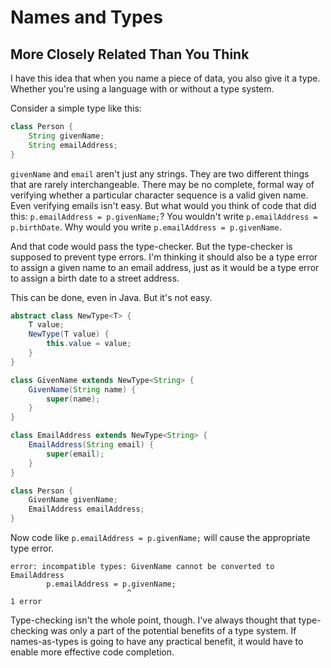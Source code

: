 # Names and Types

## More Closely Related Than You Think

I have this idea that when you name a piece of data, you also give it a type. Whether you're using a language with or without a type system.

Consider a simple type like this:

```java
class Person {
    String givenName;
    String emailAddress;
}
```

`givenName` and `email` aren't just any strings. They are two different things that are rarely interchangeable. There may be no complete, formal way of verifying whether a particular character sequence is a valid given name. Even verifying emails isn't easy. But what would you think of code that did this: `p.emailAddress = p.givenName;`? You wouldn't write `p.emailAddress = p.birthDate`. Why would you write `p.emailAddress = p.givenName`.

And that code would pass the type-checker. But the type-checker is supposed to prevent type errors. I'm thinking it should also be a type error to assign a given name to an email address, just as it would be a type error to assign a birth date to a street address.

This can be done, even in Java. But it's not easy.

```java
abstract class NewType<T> {
    T value;
    NewType(T value) {
        this.value = value;
    }
}

class GivenName extends NewType<String> {
    GivenName(String name) {
        super(name);
    }
}

class EmailAddress extends NewType<String> {
    EmailAddress(String email) {
        super(email);
    }
}

class Person {
    GivenName givenName;
    EmailAddress emailAddress;
}
```

Now code like `p.emailAddress = p.givenName;` will cause the appropriate type error.

```no-highlight
error: incompatible types: GivenName cannot be converted to EmailAddress
        p.emailAddress = p.givenName;
                          ^
1 error
```

Type-checking isn't the whole point, though. I've always thought that type-checking was only a part of the potential benefits of a type system. If names-as-types is going to have any practical benefit, it would have to enable more effective code completion.
